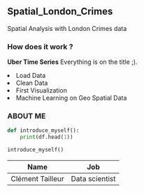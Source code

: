 ## Spatial_London_Crimes

Spatial Analysis with London Crimes data
<br>

### How does it work ?

<b>Uber Time Series</b> Everything is on the title ;).
<li>Load Data</li>
<li>Clean Data</li>
<li>First Visualization</li>
<li>Machine Learning on Geo Spatial Data</li>


### ABOUT ME

```python
def introduce_myself():
    print(df.head(1))

introduce_myself()
```

| Name                | Job             |
| ------------------- | --------------- |
| Clément Tailleur    | Data scientist  |
